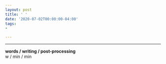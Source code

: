 ```yaml
---
layout: post
title: ' '
date: '2020-07-02T00:00:00-04:00'
tags:
- 

--- 
```




---


<!-- hyperlink bank -->


<!-- &#042; = asterisk -->
<!-- &#039; = single quote '-->

**words / writing / post-processing**  
w / min / min